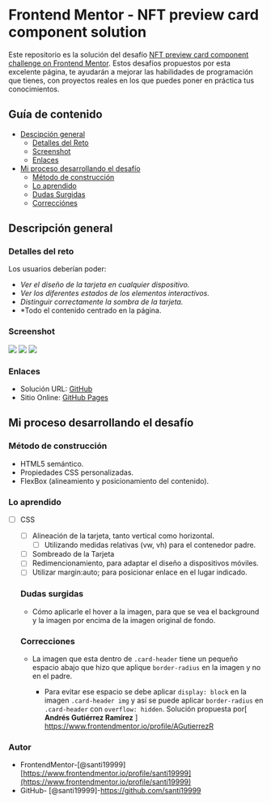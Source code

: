 ﻿# Frontend Mentor - NFT preview card component solution

Este repositorio es la solución del desafío [NFT preview card component challenge on Frontend Mentor](https://www.frontendmentor.io/challenges/nft-preview-card-component-SbdUL_w0U).
Estos desafíos propuestos por esta excelente página, te ayudarán a mejorar las habilidades de programación que tienes, con proyectos reales en los que puedes poner en práctica tus conocimientos.
## Guía de contenido

 - [Descipción general](#descripción-general)
	 - [Detalles del Reto](#detalles-del-reto)
	 - [Screenshot](#screenshot)
	 - [Enlaces](#enlaces)
 - [Mi proceso desarrollando el desafío](#mi-proceso-desarrollando-el-desafío)
	 - [Método de construcción](#método-de-construcción)
	 - [Lo aprendido](#lo-aprendido)
	 - [Dudas Surgidas](#dudas-surgidas)
	 - [Correcciónes](#correcciones)

## Descripción general 

### Detalles del reto

Los usuarios deberían poder:
- *Ver el diseño de la tarjeta en cualquier dispositivo.*
- *Ver los diferentes estados de los elementos interactivos.*
- *Distinguir correctamente la sombra de la tarjeta.*
- *Todo el contenido centrado en la página.

### Screenshot
![](./screenshot/Screenshot_20211214-001553_Chrome.jpg)
![](./screenshot/Screenshot_20211214-001605_Chrome.jpg)
![](./screenshot/screenshot-desktop.PNG)

### Enlaces
- Solución URL: [GitHub](https://github.com/santi19999/Desafio-Tarjeta-NFT.git)
-  Sitio Online: [GitHub Pages](https://santi19999.github.io/Desafio-Tarjeta-NFT/)

## Mi proceso desarrollando el desafío
### Método de construcción
- HTML5 semántico.
- Propiedades CSS personalizadas.
- FlexBox (alineamiento y posicionamiento del contenido).
### Lo aprendido
 - [ ] CSS
	 - [ ] Alineación de la tarjeta, tanto vertical como horizontal.
		 - [ ] Utilizando medidas relativas (vw, vh) para el contenedor padre.
	 - [ ] Sombreado de la Tarjeta
	 - [ ] Redimencionamiento, para adaptar el diseño a dispositivos móviles.
	 - [ ] Utilizar margin:auto; para posicionar enlace en el lugar indicado.

	### Dudas surgidas
	- Cómo aplicarle el hover a la imagen, para que se vea el background y la imagen por encima de la imagen original de fondo.

	### Correcciones
	- La imagen que esta dentro de `.card-header` tiene un pequeño espacio abajo que hizo que aplique `border-radius` en la imagen y no en el padre. 
	
		- Para evitar ese espacio se debe aplicar  `display: block` en la imagen `.card-header img` y así se puede aplicar `border-radius` en `.card-header` con `overflow: hidden`.
		Solución propuesta por[ **Andrés Gutiérrez Ramírez** ] https://www.frontendmentor.io/profile/AGutierrezR 

### Autor

 - FrontendMentor-[@santi19999] [https://www.frontendmentor.io/profile/santi19999](https://www.frontendmentor.io/profile/santi19999)
 - GitHub- [@santi19999]-https://github.com/santi19999

				 
